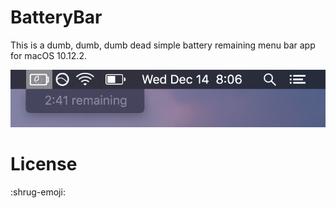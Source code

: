 # BatteryBar

This is a dumb, dumb, dumb dead simple battery remaining menu bar app for macOS 10.12.2.

![screenshot](./screenshot.png)

# License

:shrug-emoji:

